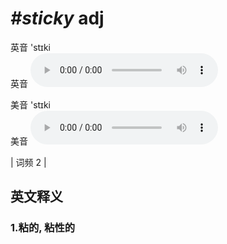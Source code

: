 # ***\#sticky*** adj
英音 'stɪki  
英音
<audio src="./media/sticky1.aac" controls="controls"></audio>

美音 'stɪki  
美音
<audio src="./media/sticky2.aac" controls="controls"></audio>



| 词频 2 |  

英文释义
---
### 1.**粘的, 粘性的**  



